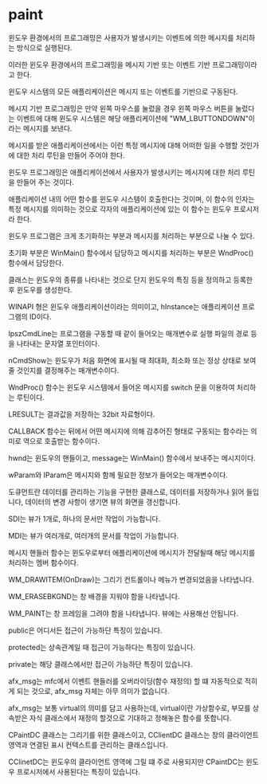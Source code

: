 # paint
윈도우 환경에서의 프로그래밍은 사용자가 발생시키는 이벤트에 의한 메시지를 처리하는 방식으로 실행된다.

이러한 윈도우 환경에서의 프로그래밍을 메시지 기반 또는 이벤트 기반 프로그래밍이라고 한다.

윈도우 시스템의 모든 애플리케이션은 메시지 또는 이벤트를 기반으로 구동된다.

메시지 기반 프로그래밍은 만약 왼쪽 마우스를 눌렀을 경우 왼쪽 마우스 버튼을 눌렀다는 이벤트에 대해 윈도우 시스템은 해당 애플리케이션에 "WM_LBUTTONDOWN"이라는 메시지를 보낸다.

메시지를 받은 애플리케이션에서는 이런 특정 메시지에 대해 어떠한 일을 수행할 것인가에 대한 처리 루틴을 만들어 주어야 한다.

윈도우 프로그래밍은 애플리케이션에서 사용자가 발생시키는 메시지에 대한 처리 루틴을 만들어 주는 것이다.

애플리케이션 내의 어떤 함수를 윈도우 시스템이 호출한다는 것이며, 이 함수의 인자는 특정 메시지를 의미하는 것으로 각자의 애플리케이션에 있는 이 함수는 윈도우 프로시저라 한다.

윈도우 프로그램은 크게 초기화하는 부분과 메시지를 처리하는 부분으로 나눌 수 있다.

초기화 부분은 WinMain() 함수에서 담당하고 메시지를 처리하는 부분은 WndProc()함수에서 담당한다.

클래스는 윈도우의 종류를 나타내는 것으로 단지 윈도우의 특징 등을 정의하고 등록한 후 윈도우를 생성한다.

WINAPI 형은 윈도우 애플리케이션이라는 의미이고, hInstance는 애플리케이션 프로그램의 ID이다.

IpszCmdLine는 프로그램을 구동할 때 같이 들어오는 매개변수로 실행 파일의 경로 등을 나타내는 문자열 포인터이다.

nCmdShow는 윈도우가 처음 화면에 표시될 때 최대화, 최소화 또는 정상 상태로 보여줄 것인지를 결정해주는 매개변수이다.

WndProc() 함수는 윈도우 시스템에서 들어온 메시지를 switch 문을 이용하여 처리하는 루틴이다.

LRESULT는 결과값을 저장하는 32bit 자료형이다.

CALLBACK 함수는 뒤에서 어떤 메시지에 의해 감추어진 형태로 구동되는 함수라는 의미로 역으로 호출받는 함수이다.

hwnd는 윈도우의 핸들이고, message는 WinMain() 함수에서 보내주는 메시지이다.

wParam와 IParam은 메시지와 함께 필요한 정보가 들어오는 매개변수이다.

도큐먼트란 데이터를 관리하는 기능을 구현한 클래스로, 데이터를 저장하거나 읽어 들입니다, 데이터의 변경 사항이 생기면 뷰의 화면을 갱신합니다.

SDI는 뷰가 1개로, 하나의 문서만 작업이 가능합니다.

MDI는 뷰가 여러개로, 여러개의 문서를 작업이 가능합니다.

메시지 핸들러 함수는 윈도우로부터 애플리케이션에 메시지가 전달될때 해당 메시지를 처리하는 멤버 함수이다.

WM_DRAWITEM(OnDraw)는 그리기 컨트롤이나 메뉴가 변경되었음을 나타냅니다.

WM_ERASEBKGND는 창 배경을 지워야 함을 나타냅니다.

WM_PAINT는 창 프레임을 그려야 함을 나타냅니다. 뷰에는 사용해선 안됩니다.

public은 어디서든 접근이 가능하단 특징이 있습니다.

protected는 상속관계일 때 접근이 가능하다는 특징이 있습니다.

private는 해당 클래스에서만 접근이 가능하단 특징이 있습니다.

afx_msg는 mfc에서 이벤트 핸들러를 오버라이딩(함수 재정의) 할 떄 자동적으로 적히게 되는 것으로, afx_msg 자체는 아무 의미가 없습니다.

afx_msg는 보통 virtual의 의미를 담고 사용하는데, virtual이란 가상함수로, 부모를 상속받은 자식 클래스에서 재정의 할것으로 기대하고 정해놓은 함수를 뜻합니다.

CPaintDC 클래스는 그리기를 위한 클래스이고, CClientDC 클래스는 창의 클라이언트 영역과 연결된 표시 컨텍스트를 관리하는 클래스입니다.

CClinetDC는 윈도우의 클라이언트 영역에 그릴 떄 주로 사용되지만 CPaintDC는 윈도우 프로시저에서 사용된다는 특징이 있습니다.
